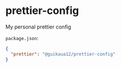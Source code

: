 # prettier-config
My personal prettier config

`package.json`:
```json
{
  "prettier": "@guikaua12/prettier-config"
}
```
